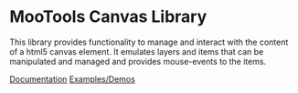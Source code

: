 MooTools Canvas Library
===========

This library provides functionality to manage and interact with the content of a html5 canvas element. It emulates layers and items that can be manipulated and managed and provides mouse-events to the items. 

[Documentation](http://forvar.de/js/mcl/docs.CANVAS.html)
[Examples/Demos](http://forvar.de/js/mcl/examples.html)
